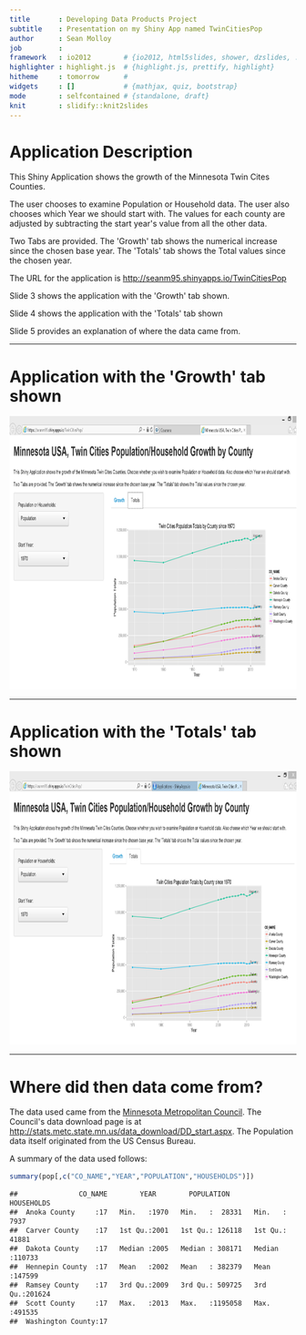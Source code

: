 ```yaml
---
title       : Developing Data Products Project
subtitle    : Presentation on my Shiny App named TwinCitiesPop
author      : Sean Molloy
job         : 
framework   : io2012        # {io2012, html5slides, shower, dzslides, ...}
highlighter : highlight.js  # {highlight.js, prettify, highlight}
hitheme     : tomorrow      # 
widgets     : []            # {mathjax, quiz, bootstrap}
mode        : selfcontained # {standalone, draft}
knit        : slidify::knit2slides
---
```


# Application Description

This Shiny Application shows the growth of the Minnesota Twin Cites Counties. 

The user chooses to examine Population or Household data. The user also chooses which Year we should start with.
The values for each county are adjusted by subtracting the start year's value from all the other data. 

Two Tabs are provided. The 'Growth' tab shows the numerical increase since the chosen base year. The 'Totals' tab shows the Total values since the chosen year.

The URL for the application is <a href="http://seanm95.shinyapps.io/TwinCitiesPop">http://seanm95.shinyapps.io/TwinCitiesPop</a>

Slide 3 shows the application with the 'Growth' tab shown.

Slide 4 shows the application with the 'Totals' tab shown

Slide 5 provides an explanation of where the data came from.

---
# Application with the 'Growth' tab shown
<img height=480 width=900 src="assets\img\Growth.png"></img>

---
# Application with the 'Totals' tab shown
<img height=480 width=900 src="assets\img\Totals.png"></img>

---
# Where did then data come from?

The data used came from the <a href="http://metrocouncil.org/">Minnesota Metropolitan Council</a>. 
The Council's data download page is at 
<a href="http://stats.metc.state.mn.us/data_download/DD_start.aspx">http://stats.metc.state.mn.us/data_download/DD_start.aspx</a>. 
The Population data itself originated from the US Census Bureau. 

A summary of the data used follows:

```r
summary(pop[,c("CO_NAME","YEAR","POPULATION","HOUSEHOLDS")])
```

```
##               CO_NAME        YEAR        POPULATION        HOUSEHOLDS    
##  Anoka County     :17   Min.   :1970   Min.   :  28331   Min.   :  7937  
##  Carver County    :17   1st Qu.:2001   1st Qu.: 126118   1st Qu.: 41881  
##  Dakota County    :17   Median :2005   Median : 308171   Median :110733  
##  Hennepin County  :17   Mean   :2002   Mean   : 382379   Mean   :147599  
##  Ramsey County    :17   3rd Qu.:2009   3rd Qu.: 509725   3rd Qu.:201624  
##  Scott County     :17   Max.   :2013   Max.   :1195058   Max.   :491535  
##  Washington County:17
```


